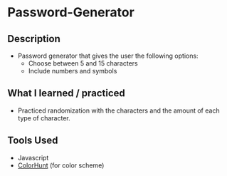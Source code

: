 # Password-Generator
## Description
- Password generator that gives the user the following options:
    - Choose between 5 and 15 characters
    - Include numbers and symbols
## What I learned / practiced
- Practiced randomization with the characters and the amount of each type of character.
## Tools Used
- Javascript
- [ColorHunt](https://colorhunt.co) (for color scheme)